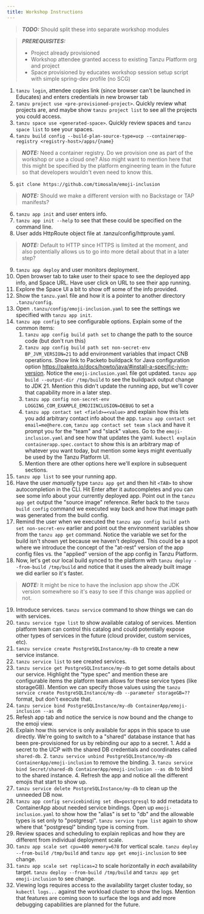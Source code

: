 ```yaml
---
title: Workshop Instructions
---
```

> **_TODO:_**  Should split these into separate workshop modules

> **_PREREQUISITES:_**  
> - Project already provisioned
> - Workshop attendee granted access to existing Tanzu Platform org and project
> - Space provisioned by educates workshop session setup script with simple spring-dev profile (no SCG)

1. `tanzu login`, attendee copies link (since browser can't be launched in Educates) and enters credentials in new browser tab
2. `tanzu project use <pre-provisioned-project>`.  Quickly review what projects are, and maybe show `tanzu project list` to see all the projects you could access.
3. `tanzu space use <generated-space>`.  Quickly review spaces and `tanzu space list` to see your spaces.
4. `tanzu build config --build-plan-source-type=ucp --containerapp-registry <registry-host>/apps/{name}`
> **_NOTE:_**  Need a container registry.  Do we provision one as part of the workshop or use a cloud one?  Also might want to mention here that this might be specified by the platform engineering team in the future so that developers wouldn't even need to know this.

5. `git clone https://github.com/timosalm/emoji-inclusion`
> **_NOTE:_**  Should we make a different version with no Backstage or TAP manifests?

6. `tanzu app init` and user enters info.
7. `tanzu app init --help` to see that these could be specified on the command line.
8. User adds HttpRoute object file at .tanzu/config/httproute.yaml.
> **_NOTE:_**  Default to HTTP since HTTPS is limited at the moment, and also potentially allows us to go into more detail about that in a later step?

9. `tanzu app deploy` and user monitors deployment.
10. Open browser tab to take user to their space to see the deployed app info, and Space URL.  Have user click on URL to see their app running.
11. Explore the Space UI a bit to show off some of the info provided.
12. Show the `tanzu.yaml` file and how it is a pointer to another directory `.tanzu/config`.
13. Open `.tanzu/config/emoji-inclusion.yaml` to see the settings we specified with `tanzu app init`.
14. `tanzu app config` to see configurable options.  Explain some of the common items:
    1.  `tanzu app config build path set` to change the path to the source code (but don't run this)
    2.  `tanzu app config build path set non-secret-env BP_JVM_VERSION=21` to add environment variables that impact CNB operations.  Show link to Packeto buildpack for Java configuration option https://paketo.io/docs/howto/java/#install-a-specific-jvm-version.  Notice the `emoji-inclusion.yaml` file got updated.  `tanzu app build --output-dir /tmp/build` to see the buildpack output change to JDK 21.  Mention this didn't update the running app, but we'll cover that capability more in a later step.
    3.  `tanzu app config non-secret-env LOGGING_COM_EXAMPLE_EMOJIINCLUSION=DEBUG` to set a 
    4.  `tanzu app contact set <field>=<value>` and explain how this lets you add arbitrary contact info about the app.  `tanzu app contact set email=me@here.com`, `tanzu app contact set team slack` and have it prompt you for the "team" and "slack" values.  Go to the `emoji-inclusion.yaml` and see how that updates the yaml.  `kubectl explain containerapp.spec.contact` to show this is an arbitrary map of whatever you want today, but mention some keys might eventually be used by the Tanzu Platform UI.
    5.  Mention there are other options here we'll explore in subsequent sections.
15. `tanzu app list` to see your running app.
16. Have the user _manually_ type `tanzu app get` and then hit `<TAB>` to show autocompletion in the CLI.  Hit Enter after it autocompletes and you can see some info about your currently deployed app.  Point out in the `tanzu app get` output the "source image" reference.  Refer back to the `tanzu build config` command we executed way back and how that image path was generated from the build config.
17. Remind the user when we executed the `tanzu app config build path set non-secret-env` earlier and point out the environment variables show from the `tanzu app get` command.  Notice the variable we set for the build isn't shown yet because we haven't deployed.  This could be a spot where we introduce the concept of the "at-rest" version of the app config files vs. the "applied" version of the app config in Tanzu Platform.
18. Now, let's get our local build synced to the platform with `tanzu deploy --from-build /tmp/build` and notice that it uses the already built image we did earlier so it's faster.
> **_NOTE:_**  It might be nice to have the inclusion app show the JDK version somewhere so it's easy to see if this change was applied or not.
19.  Introduce services.  `tanzu service` command to show things we can do with services.
20.  `tanzu service type list` to show available catalog of services.  Mention platform team can control this catalog and could potentially expose other types of services in the future (cloud provider, custom services, etc).
21.  `tanzu service create PostgreSQLInstance/my-db` to create a new service instance.
22.  `tanzu service list` to see created services.
23.  `tanzu service get PostgreSQLInstance/my-db` to get some details about our service.  Highlight the "type spec" and mention these are configurable items the platform team allows for these service types (like storageGB).  Mention we can specify those values using the `tanzu service create PostgreSQLInstance/my-db --parameter storageGB=??` format, but don't execute that.
24.  `tanzu service bind PostgreSQLInstance/my-db ContainerApp/emoji-inclusion --as db`
25.  Refesh app tab and notice the service is now bound and the change to the emoji view.
26.  Explain how this service is only available for apps in this space to use directly.  We're going to switch to a "shared" database instance that has been pre-provisioned for us by rebinding our app to a secret.
    1.  Add a secret to the UCP with the shared DB credentials and coordinates called `shared-db`.
    2.  `tanzu service unbind PostgreSQLInstance/my-db ContainerApp/emoji-inclusion` to remove the binding.
    3.  `tanzu service bind Secret/shared-db ContainerApp/emoji-inclusion --as db` to bind to the shared instance.
    4.  Refresh the app and notice all the different emojis that start to show up.
27.  `tanzu service delete PostgreSQLInstance/my-db` to clean up the unneeded DB now.
28. `tanzu app config servicebinding set db=postgresql` to add metadata to ContainerApp about needed service bindings.  Open up `emoji-inclusion.yaml` to show how the "alias" is set to "db" and the allowable types is set only to "postgresql".  `tanzu service type list` again to show where that "postgresql" binding type is coming from.
29. Review spaces and scheduling to explain replicas and how they are different from individual deployment scale.
30. `tanzu app scale set cpu=400 memory=678` for vertical scale.  `tanzu deploy --from-build /tmp/build` and `tanzu app get emoji-inclusion` to see change.
31. `tanzu app scale set replicas=2` to scale horizontally in _each_ availability target.  `tanzu deploy --from-build /tmp/build` and `tanzu app get emoji-inclusion` to see change.
32. Viewing logs requires access to the availability target cluster today, so `kubectl logs...` against the workload cluster to show the logs.  Mention that features are coming soon to surface the logs and add more debugging capabilities are planned for the future.